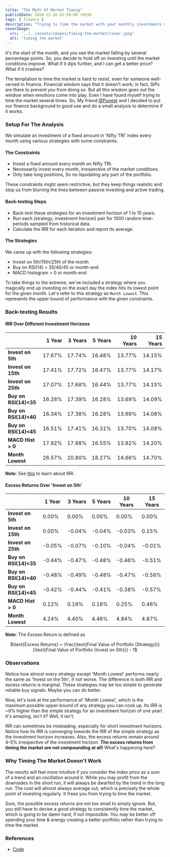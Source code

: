```yaml
---
title: "The Myth Of Market Timing"
publishDate: 2024-12-26 01:50:00 +0530
tags: [ finance ]
description: "Trying to time the market with your monthly investments might seem appealing, but does it really pay off? or should you stick to good old-fashioned SIPs?"
coverImage:
  src: '../../assets/images/timing-the-market/cover.jpeg'
  alt: 'timing the market'
---
```


  <script type="text/x-mathjax-config">
    MathJax.Hub.Config({
      tex2jax: {
        skipTags: ['script', 'noscript', 'style', 'textarea', 'pre'],
        inlineMath: [['$','$']]
      }
    });
  </script>
  <script src="https://cdn.mathjax.org/mathjax/latest/MathJax.js?config=TeX-AMS-MML_HTMLorMML" type="text/javascript"></script>


It's the start of the month, and you see the market falling by several percentage points. So, you decide to hold off on
investing until the market conditions improve. What if it dips further, and I can get a better price? What if it
crashes?

The temptation to time the market is hard to resist, even for someone well-versed in finance. Financial wisdom says that
it doesn't work; in fact, SIPs are there to prevent you from doing so. But all this wisdom goes out the window when
emotions come into play. Even I have found myself trying to time the market several times. So, My
friend [@Puneet](https://www.linkedin.com/in/puneet--khandelwal/) and I decided to put our finance background to good
use and do a small analysis to determine if it works.

### Setup For The Analysis

We simulate an investment of a fixed amount in 'Nifty TRI' index every month using various strategies with some
constraints.

#### The Constraints

* Invest a fixed amount every month on Nifty TRI.
* Necessarily invest every month, irrespective of the market conditions.
* Only take long positions, So no liquidating any part of the portfolio.

These constraints might seem restrictive, but they keep things realistic and stop us from blurring the lines between
passive investing and active trading.

#### Back-testing Steps

* Back-test these strategies for an investment horizon of 1 to 15 years.
* Run each (strategy, investment horizon) pair for 1000 random time-periods sampled from historical data.
* Calculate the IRR for each iteration and report its average.

#### The Strategies

We came up with the following strategies:

* Invest on 5th/15th/25th of the month
* Buy on RSI(14) < 35/40/45 or month-end
* MACD histogram > 0 or month-end

To take things to the extreme, we've included a strategy where you magically end up investing on the exact day the index
hits its lowest point for the given month. Let's refer to this strategy as `Month Lowest`. This represents the upper
bound of performance with the given constraints.

### Back-testing Results

#### IRR Over Different Investment Horizons

|                       | **1 Year** | **3 Years** | **5 Years** | **10 Years** | **15 Years** |
|-----------------------|-----------:|------------:|------------:|-------------:|-------------:|
| **Invest on 5th**     |     17.67% |      17.74% |      16.48% |       13.77% |       14.15% |
| **Invest on 15th**    |     17.41% |      17.72% |      16.47% |       13.77% |       14.17% |
| **Invest on 25th**    |     17.07% |      17.68% |      16.44% |       13.77% |       14.15% |
| **Buy on RSI(14)<35** |     16.28% |      17.39% |      16.28% |       13.69% |       14.09% |
| **Buy on RSI(14)<40** |     16.34% |      17.38% |      16.28% |       13.69% |       14.08% |
| **Buy on RSI(14)<45** |     16.51% |      17.41% |      16.31% |       13.70% |       14.08% |
| **MACD Hist > 0**     |     17.92% |      17.88% |      16.55% |       13.82% |       14.20% |
| **Month Lowest**      |     26.57% |      20.80% |      18.27% |       14.66% |       14.70% |

**Note**: See [this](https://corporatefinanceinstitute.com/resources/valuation/internal-rate-return-irr/) to learn about
IRR.

#### Excess Returns Over 'Invest on 5th'

|                       | **1 Year** | **3 Years** | **5 Years** | **10 Years** | **15 Years** |
|-----------------------|------------|-------------|-------------|--------------|--------------|
| **Invest on 5th**     | 0.00%      | 0.00%       | 0.00%       | 0.00%        | 0.00%        |
| **Invest on 15th**    | 0.00%      | \-0.04%     | \-0.04%     | \-0.03%      | 0.15%        |
| **Invest on 25th**    | \-0.05%    | \-0.07%     | \-0.10%     | \-0.04%      | \-0.01%      |
| **Buy on RSI(14)<35** | \-0.44%    | \-0.47%     | \-0.48%     | \-0.46%      | \-0.51%      |
| **Buy on RSI(14)<40** | \-0.48%    | \-0.49%     | \-0.48%     | \-0.47%      | \-0.58%      |
| **Buy on RSI(14)<45** | \-0.42%    | \-0.44%     | \-0.41%     | \-0.38%      | \-0.57%      |
| **MACD Hist > 0**     | 0.12%      | 0.19%       | 0.16%       | 0.25%        | 0.46%        |
| **Month Lowest**      | 4.24%      | 4.40%       | 4.46%       | 4.84%        | 4.87%        |

**Note**: The Excess Return is defined
as <div style = "text-align:center;">$\text{Excess Returns} = \frac{\text{Final Value of Portfolio (Strategy)}}{\text{Final Value of Portfolio (Invest on 5th)}} - 1$</div>

### Observations

Notice how almost every strategy except 'Month Lowest' performs nearly the same as 'Invest on the 5th', if not
worse. The difference in both IRR and excess returns is marginal. These strategies may be too
simple to generate reliable buy signals. Maybe you can do better.

Now, let's look at the performance of 'Month Lowest', which is the maximum possible upper-bound of any strategy
you can cook up. Its IRR is ~9% higher than the simple strategy for an investment horizon of one year! It's amazing,
isn't it? Well, it isn't.

IRR can sometimes be misleading, especially for short investment horizons. Notice how its IRR
is converging towards the IRR of the simple strategy as the investment horizon increases. Also, the excess returns
remain around 4–5% irrespective of the investment horizon. **The excess returns from timing the market are not
compounding at all!** What's happening here?

### Why Timing The Market Doesn't Work

The results will feel more intuitive if you consider the index price as a sum of a trend and an oscillation around it.
While you may profit from the downsides in the short run, it will always be dwarfed by the trend in the long run. The
cost will almost always average out, which is precisely the whole point of investing
regularly. It frees you from trying to time the market.

Sure, the possible excess returns are not too small to simply ignore. But, you still have to devise a good strategy to
consistently time the market, which is going to be damn hard, if not impossible. You may be better off spending your
time & energy creating a better portfolio rather than trying to time the market.

### References

* [Code](https://github.com/puneet3476/timing_the_market)
